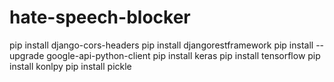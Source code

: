 # hate-speech-blocker

pip install django-cors-headers
pip install djangorestframework
pip install --upgrade google-api-python-client
pip install keras
pip install tensorflow
pip install konlpy
pip install pickle
